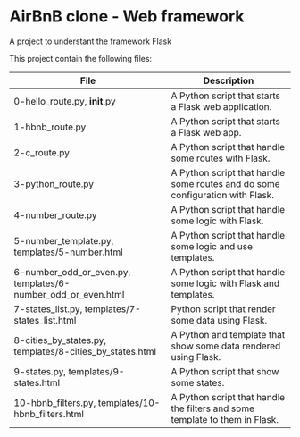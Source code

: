 # AirBnB clone - Web framework

A project to understant the framework Flask

This project contain the following files:

| File | Description |
| ---- | ----------- |
| 0-hello_route.py, __init__.py | A Python script that starts a Flask web application. |
| 1-hbnb_route.py | A Python script that starts a Flask web app. |
| 2-c_route.py | A Python script that handle some routes with Flask. |
| 3-python_route.py | A Python script that handle some routes and do some configuration with Flask. |
| 4-number_route.py | A Python script that handle some logic with Flask. |
| 5-number_template.py, templates/5-number.html | A Python script that handle some logic and use templates. |
| 6-number_odd_or_even.py, templates/6-number_odd_or_even.html | A Python script that handle some logic with Flask and templates. |
| 7-states_list.py, templates/7-states_list.html | Python script that render some data using Flask. |
| 8-cities_by_states.py, templates/8-cities_by_states.html | A Python and template that show some data rendered using Flask. |
| 9-states.py, templates/9-states.html | A Python script that show some states. |
| 10-hbnb_filters.py, templates/10-hbnb_filters.html | A Python script that handle the filters and some template to them in Flask. |
